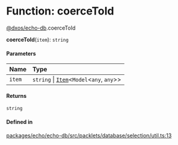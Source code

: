 # Function: coerceToId

[@dxos/echo-db](../modules/dxos_echo_db.md).coerceToId

**coerceToId**(`item`): `string`

#### Parameters

| Name | Type |
| :------ | :------ |
| `item` | `string` \| [`Item`](../classes/dxos_echo_db.Item.md)<`Model`<`any`, `any`\>\> |

#### Returns

`string`

#### Defined in

[packages/echo/echo-db/src/packlets/database/selection/util.ts:13](https://github.com/dxos/dxos/blob/main/packages/echo/echo-db/src/packlets/database/selection/util.ts#L13)
